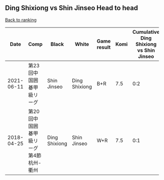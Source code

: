 ## Ding Shixiong vs Shin Jinseo Head to head

[Back to ranking](../../index.md)




| **Date** | **Comp** | **Black** | **White** | **Game result** | **Komi** | **Cumulative Ding Shixiong vs Shin Jinseo** | **Ding Shixiong streak** | **Shin Jinseo streak** | 
| --- | --- | --- | --- | --- | --- | --- | --- | --- |
| 2021-06-11 | 第23回中国囲碁甲級リーグ | Shin Jinseo | Ding Shixiong | B+R | 7.5 | 0:2 | 0 | 2 | 
| 2018-04-25 | 第20回中国囲碁甲級リーグ第4節杭州-衢州 | Ding Shixiong | Shin Jinseo | W+R | 7.5 | 0:1 | 0 | 1 |




